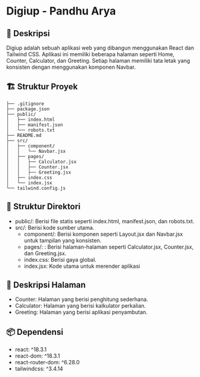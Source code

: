 # Digiup - Pandhu Arya

## 📖 Deskripsi

Digiup adalah sebuah aplikasi web yang dibangun menggunakan React dan Tailwind CSS. Aplikasi ini memiliki beberapa halaman seperti Home, Counter, Calculator, dan Greeting. Setiap halaman memiliki tata letak yang konsisten dengan menggunakan komponen Navbar.

## 🏗️ Struktur Proyek

```plaintext
├── .gitignore
├── package.json
├── public/
│   ├── index.html
│   ├── manifest.json
│   └── robots.txt
├── README.md
├── src/
│   ├── component/
│   │   └── Navbar.jsx
│   ├── pages/
│   │   ├── Calculator.jsx
│   │   ├── Counter.jsx
│   │   ├── Greeting.jsx
│   ├── index.css
│   └── index.jsx
└── tailwind.config.js
```

## 📂 Struktur Direktori

- public/: Berisi file statis seperti index.html, manifest.json, dan robots.txt.
- src/: Berisi kode sumber utama.
  - component/: Berisi komponen seperti Layout.jsx dan Navbar.jsx untuk tampilan yang konsisten.
  - pages/: : Berisi halaman-halaman seperti Calculator.jsx, Counter.jsx, dan Greeting.jsx.
  - index.css: Berisi gaya global.
  - index.jsx: Kode utama untuk merender aplikasi

## 📄 Deskripsi Halaman

- Counter: Halaman yang berisi penghitung sederhana.
- Calculator: Halaman yang berisi kalkulator perkalian.
- Greeting: Halaman yang berisi aplikasi penyambutan.

## 📦 Dependensi

- react: ^18.3.1
- react-dom: ^18.3.1
- react-router-dom: ^6.28.0
- tailwindcss: ^3.4.14
